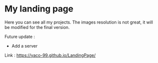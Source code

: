 # My landing page

Here you can see all my projects.
The images resolution is not great, it will be modified for the final version.

Future update :

- Add a server

Link : https://yaco-99.github.io/LandingPage/

